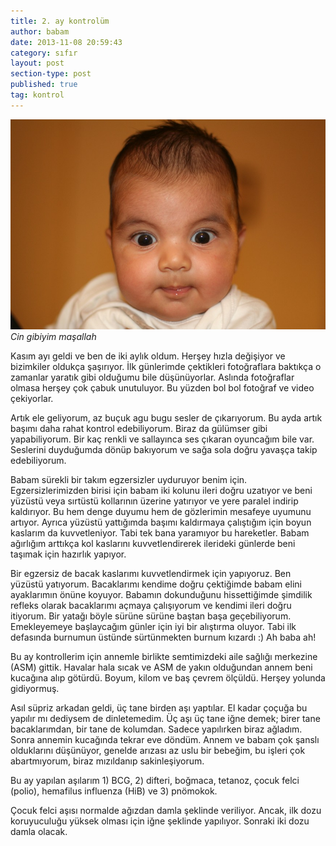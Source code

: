 ```yaml
---
title: 2. ay kontrolüm
author: babam
date: 2013-11-08 20:59:43
category: sıfır
layout: post
section-type: post
published: true
tag: kontrol
---
```


![Cin gibiyim maşallah](/img/posts/ikinci_ay.jpg)
*Cin gibiyim maşallah*

Kasım ayı geldi ve ben de iki aylık oldum. Herşey hızla değişiyor ve bizimkiler oldukça şaşırıyor. İlk günlerimde çektikleri fotoğraflara baktıkça o zamanlar yaratık gibi olduğumu bile düşünüyorlar. Aslında fotoğraflar olmasa herşey çok çabuk unutuluyor. Bu yüzden bol bol fotoğraf ve video çekiyorlar.

Artık ele geliyorum, az buçuk agu bugu sesler de çıkarıyorum. Bu ayda artık başımı daha rahat kontrol edebiliyorum. Biraz da gülümser gibi yapabiliyorum. Bir kaç renkli ve sallayınca ses çıkaran oyuncağım bile var. Seslerini duyduğumda dönüp bakıyorum ve sağa sola doğru yavaşça takip edebiliyorum.

Babam sürekli bir takım egzersizler uyduruyor benim için. Egzersizlerimizden birisi için babam iki kolunu ileri doğru uzatıyor ve beni yüzüstü veya sırtüstü kollarının üzerine yatırıyor ve yere paralel indirip kaldırıyor. Bu hem denge duyumu hem de gözlerimin mesafeye uyumunu artıyor. Ayrıca yüzüstü yattığımda başımı kaldırmaya çalıştığım için boyun kaslarım da kuvvetleniyor. Tabi tek bana yaramıyor bu hareketler. Babam ağırlığım arttıkça kol kaslarını kuvvetlendirerek ilerideki günlerde beni taşımak için hazırlık yapıyor.

Bir egzersiz de bacak kaslarımı kuvvetlendirmek için yapıyoruz. Ben yüzüstü yatıyorum. Bacaklarımı kendime doğru çektiğimde babam elini ayaklarımın önüne koyuyor. Babamın dokunduğunu hissettiğimde şimdilik refleks olarak bacaklarımı açmaya çalışıyorum ve kendimi ileri doğru itiyorum. Bir yatağı böyle sürüne sürüne baştan başa geçebiliyorum. Emekleyemeye başlaycağım günler için iyi bir alıştırma oluyor. Tabi ilk defasında burnumun üstünde sürtünmekten burnum kızardı :) Ah baba ah!

Bu ay kontrollerim için annemle birlikte semtimizdeki aile sağlığı merkezine (ASM) gittik. Havalar hala sıcak ve ASM de yakın olduğundan annem beni kucağına alıp götürdü. Boyum, kilom ve baş çevrem ölçüldü. Herşey yolunda gidiyormuş.

Asıl süpriz arkadan geldi, üç tane birden aşı yaptılar. El kadar çoçuğa bu yapılır mı dediysem  de dinletemedim. Üç aşı üç tane iğne demek; birer tane bacaklarımdan, bir tane de kolumdan. Sadece yapılırken biraz ağladım. Sonra annemin kucağında tekrar eve döndüm. Annem ve babam çok şanslı olduklarını düşünüyor, genelde arızası az uslu bir bebeğim, bu işleri çok abartmıyorum, biraz mızıldanıp sakinleşiyorum.

Bu ay yapılan aşılarım 1) BCG, 2) difteri, boğmaca, tetanoz, çocuk felci (polio), hemafilus influenza (HiB) ve 3) pnömokok.

Çocuk felci aşısı normalde ağızdan damla şeklinde veriliyor. Ancak, ilk dozu koruyuculuğu yüksek olması için iğne şeklinde yapılıyor. Sonraki iki dozu damla olacak.
